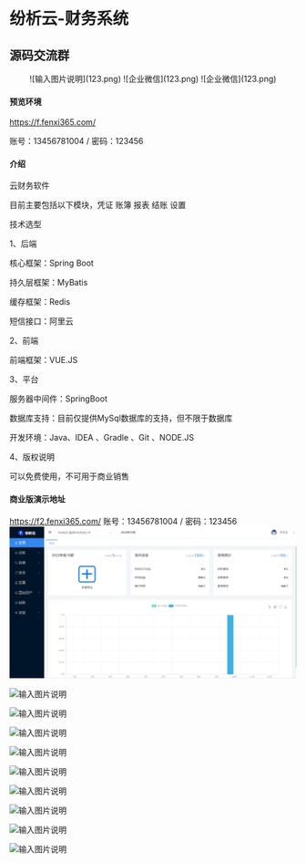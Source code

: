 # 纷析云-财务系统

## 源码交流群

<div style="text-align: center">
![输入图片说明](123.png)
![企业微信](123.png)
![企业微信](123.png)
</div>

#### 预览环境
https://f.fenxi365.com/

账号：13456781004 / 密码：123456
#### 介绍
云财务软件

目前主要包括以下模块，凭证 账簿 报表 结账 设置

技术选型

1、后端

核心框架：Spring Boot

持久层框架：MyBatis

缓存框架：Redis

短信接口：阿里云

2、前端

前端框架：VUE.JS

3、平台

服务器中间件：SpringBoot

数据库支持：目前仅提供MySql数据库的支持，但不限于数据库

开发环境：Java、IDEA 、Gradle 、Git 、NODE.JS


4、版权说明

可以免费使用，不可用于商业销售
#### 商业版演示地址
https://f2.fenxi365.com/
账号：13456781004 / 密码：123456
![输入图片说明](image.png)


![输入图片说明](https://images.gitee.com/uploads/images/2022/0802/163610_1feaef92_82.png "1.png")

![输入图片说明](https://images.gitee.com/uploads/images/2022/0802/163631_00418cab_82.png "2.png")

![输入图片说明](https://images.gitee.com/uploads/images/2022/0802/163641_eececc32_82.png "3.png")

![输入图片说明](https://images.gitee.com/uploads/images/2022/0802/163653_2b8df6bb_82.png "4.png")

![输入图片说明](https://images.gitee.com/uploads/images/2022/0802/163705_e496ec0d_82.png "5.png")

![输入图片说明](https://images.gitee.com/uploads/images/2022/0802/163713_b37553e9_82.png "6.png")

![输入图片说明](https://images.gitee.com/uploads/images/2022/0802/163722_eb8d1bf7_82.png "7.png")

![输入图片说明](https://images.gitee.com/uploads/images/2022/0802/163730_480f03a3_82.png "8.png")

![输入图片说明](https://images.gitee.com/uploads/images/2022/0802/163737_30064798_82.png "9.png")

